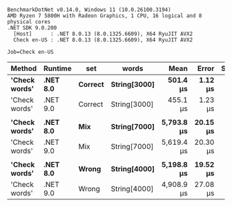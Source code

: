 ```

BenchmarkDotNet v0.14.0, Windows 11 (10.0.26100.3194)
AMD Ryzen 7 5800H with Radeon Graphics, 1 CPU, 16 logical and 8 physical cores
.NET SDK 9.0.200
  [Host]      : .NET 8.0.13 (8.0.1325.6609), X64 RyuJIT AVX2
  Check en-US : .NET 8.0.13 (8.0.1325.6609), X64 RyuJIT AVX2

Job=Check en-US  

```
| Method        | Runtime  | set     | words        | Mean       | Error    | StdDev   | Min        | Median     | Ratio |
|-------------- |--------- |-------- |------------- |-----------:|---------:|---------:|-----------:|-----------:|------:|
| **&#39;Check words&#39;** | **.NET 8.0** | **Correct** | **String[3000]** |   **501.4 μs** |  **1.12 μs** |  **0.87 μs** |   **498.9 μs** |   **501.6 μs** |  **1.00** |
| &#39;Check words&#39; | .NET 9.0 | Correct | String[3000] |   455.1 μs |  1.23 μs |  1.15 μs |   452.4 μs |   455.3 μs |  0.91 |
|               |          |         |              |            |          |          |            |            |       |
| **&#39;Check words&#39;** | **.NET 8.0** | **Mix**     | **String[7000]** | **5,793.8 μs** | **20.15 μs** | **15.73 μs** | **5,751.9 μs** | **5,797.3 μs** |  **1.00** |
| &#39;Check words&#39; | .NET 9.0 | Mix     | String[7000] | 5,619.4 μs | 20.30 μs | 18.00 μs | 5,591.8 μs | 5,615.7 μs |  0.97 |
|               |          |         |              |            |          |          |            |            |       |
| **&#39;Check words&#39;** | **.NET 8.0** | **Wrong**   | **String[4000]** | **5,198.8 μs** | **19.52 μs** | **18.26 μs** | **5,177.5 μs** | **5,193.4 μs** |  **1.00** |
| &#39;Check words&#39; | .NET 9.0 | Wrong   | String[4000] | 4,908.9 μs | 27.08 μs | 24.00 μs | 4,867.6 μs | 4,909.6 μs |  0.94 |
